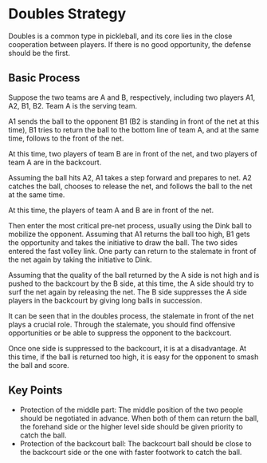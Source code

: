 # Doubles Strategy

Doubles is a common type in pickleball, and its core lies in the close cooperation between players. If there is no good opportunity, the defense should be the first.

## Basic Process

Suppose the two teams are A and B, respectively, including two players A1, A2, B1, B2. Team A is the serving team.

A1 sends the ball to the opponent B1 (B2 is standing in front of the net at this time), B1 tries to return the ball to the bottom line of team A, and at the same time, follows to the front of the net.

At this time, two players of team B are in front of the net, and two players of team A are in the backcourt.

Assuming the ball hits A2, A1 takes a step forward and prepares to net. A2 catches the ball, chooses to release the net, and follows the ball to the net at the same time.

At this time, the players of team A and B are in front of the net.

Then enter the most critical pre-net process, usually using the Dink ball to mobilize the opponent. Assuming that A1 returns the ball too high, B1 gets the opportunity and takes the initiative to draw the ball. The two sides entered the fast volley link. One party can return to the stalemate in front of the net again by taking the initiative to Dink.

Assuming that the quality of the ball returned by the A side is not high and is pushed to the backcourt by the B side, at this time, the A side should try to surf the net again by releasing the net. The B side suppresses the A side players in the backcourt by giving long balls in succession.

It can be seen that in the doubles process, the stalemate in front of the net plays a crucial role. Through the stalemate, you should find offensive opportunities or be able to suppress the opponent to the backcourt.

Once one side is suppressed to the backcourt, it is at a disadvantage. At this time, if the ball is returned too high, it is easy for the opponent to smash the ball and score.

## Key Points

* Protection of the middle part: The middle position of the two people should be negotiated in advance. When both of them can return the ball, the forehand side or the higher level side should be given priority to catch the ball.
* Protection of the backcourt ball: The backcourt ball should be close to the backcourt side or the one with faster footwork to catch the ball.